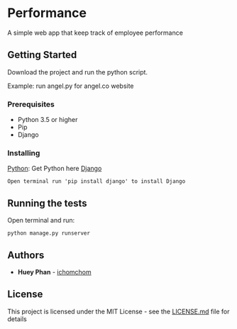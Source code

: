 # Performance

A simple web app that keep track of employee performance

## Getting Started

Download the project and run the python script.

Example: run angel.py for angel.co website

### Prerequisites

* Python 3.5 or higher
* Pip
* Django

### Installing

[Python](https://www.python.org/downloads/): Get Python here
[Django](https://www.djangoproject.com/)
```
Open terminal run 'pip install django' to install Django
```

## Running the tests

Open terminal and run:
```
python manage.py runserver
```


## Authors

* **Huey Phan** - [ichomchom](https://github.com/ichomchom)


## License

This project is licensed under the MIT License - see the [LICENSE.md](LICENSE.md) file for details

